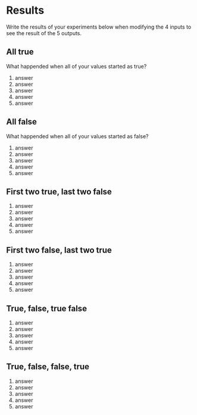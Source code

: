 # Results
Write the results of your experiments below when modifying the 4 inputs to see the result of the 5 outputs.

## All true
What happended when all of your values started as true?
1.  answer
2.  answer
3.  answer
4.  answer
5.  answer

## All false
What happended when all of your values started as false?
1.  answer
2.  answer
3.  answer
4.  answer
5.  answer

## First two true, last two false

1.  answer
2.  answer
3.  answer
4.  answer
5.  answer

## First two false, last two true

1.  answer
2.  answer
3.  answer
4.  answer
5.  answer

## True, false, true false

1.  answer
2.  answer
3.  answer
4.  answer
5.  answer

## True, false, false, true

1.  answer
2.  answer
3.  answer
4.  answer
5.  answer